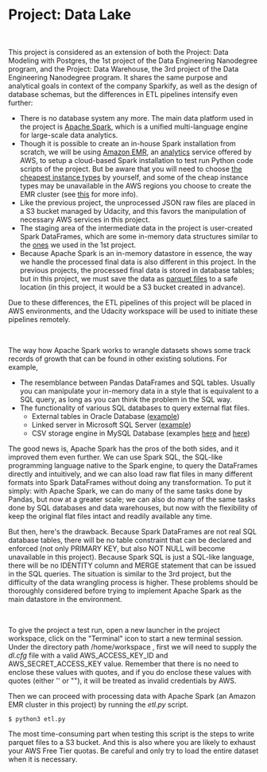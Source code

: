 # Project: Data Lake

<br>

This project is considered as an extension of both the Project: Data Modeling with Postgres, the 1st project of the Data Engineering Nanodegree program, and the Project: Data Warehouse, the 3rd project of the Data Engineering Nanodegree program. It shares the same purpose and analytical goals in context of the company Sparkify, as well as the design of database schemas, but the differences in ETL pipelines intensify even further:

* There is no database system any more. The main data platform used in the project is [Apache Spark](https://spark.apache.org/), which is a unified multi-language engine for large-scale data analytics.
* Though it is possible to create an in-house Spark installation from scratch, we will be using [Amazon EMR](https://aws.amazon.com/emr/), an [analytics](https://aws.amazon.com/big-data/datalakes-and-analytics/) service offered by AWS, to setup a cloud-based Spark installation to test run Python code scripts of the project. But be aware that you will need to choose [the cheapest instance types](https://aws.amazon.com/emr/pricing/) by yourself, and some of the cheap instance types may be unavailable in the AWS regions you choose to create the EMR cluster (see [this](https://docs.aws.amazon.com/emr/latest/ManagementGuide/emr-INSTANCE_TYPE_NOT_SUPPORTED-error.html) for more info).
* Like the previous project, the unprocessed JSON raw files are placed in a S3 bucket managed by Udacity, and this favors the manipulation of necessary AWS services in this project.
* The staging area of the intermediate data in the project is user-created Spark DataFrames, which are some in-memory data structures similar to the [ones](https://pandas.pydata.org/) we used in the 1st project. 
* Because Apache Spark is an in-memory datastore in essence, the way we handle the processed final data is also different in this project. In the previous projects, the processed final data is stored in database tables; but in this project, we must save the data as [parquet files](https://parquet.apache.org/) to a safe location (in this project, it would be a S3 bucket created in advance).

Due to these differences, the ETL pipelines of this project will be placed in AWS environments, and the Udacity workspace will be used to initiate these pipelines remotely.

<br>

The way how Apache Spark works to wrangle datasets shows some track records of growth that can be found in other existing solutions. For example, 

* The resemblance between Pandas DataFrames and SQL tables. Usually you can manipulate your in-memory data in a style that is equivalent to a SQL query, as long as you can think the problem in the SQL way.
* The functionality of various SQL databases to query external flat files.
    - External tables in Oracle Database ([example](https://schneide.blog/2020/06/16/using-csv-data-as-external-table-in-oracle-db/))
    - Linked server in Microsoft SQL Server ([example](https://jayanthkurup.com/adding-csv-files-as-linked-server-connection/))
    - CSV storage engine in MySQL Database (examples [here](https://fromdual.com/csv-storage-engine) and [here](https://sqlexpertz.wordpress.com/2013/11/20/mysql-create-external-table-using-csv-engine-and-file/))

The good news is, Apache Spark has the pros of the both sides, and it improved them even further. We can use Spark SQL, the SQL-like programming language native to the Spark engine, to query the DataFrames directly and intuitively, and we can also load raw flat files in many different formats into Spark DataFrames without doing any transformation. To put it simply: with Apache Spark, we can do many of the same tasks done by Pandas, but now at a greater scale; we can also do many of the same tasks done by SQL databases and data warehouses, but now with the flexibility of keep the original flat files intact and readily available any time.

But then, here's the drawback. Because Spark DataFrames are not real SQL database tables, there will be no table constraint that can be declared and enforced (not only PRIMARY KEY, but also NOT NULL will become unavailable in this project). Because Spark SQL is just a SQL-like language, there will be no IDENTITY column and MERGE statement that can be issued in the SQL queries. The situation is similar to the 3rd project, but the difficulty of the data wrangling process is higher. These problems should be thoroughly considered before trying to implement Apache Spark as the main datastore in the environment.

<br>

To give the project a test run, open a new launcher in the project workspace, click on the "Terminal" icon to start a new terminal session. Under the directory path /home/workspace , first we will need to supply the *dl.cfg* file with a valid AWS_ACCESS_KEY_ID and AWS_SECRET_ACCESS_KEY value. Remember that there is no need to enclose these values with quotes, and if you do enclose these values with quotes (either '' or ""), it will be treated as invalid credentials by AWS.

Then we can proceed with processing data with Apache Spark (an Amazon EMR cluster in this project) by running the *etl.py* script.

    $ python3 etl.py

The most time-consuming part when testing this script is the steps to write parquet files to a S3 bucket. And this is also where you are likely to exhaust your AWS Free Tier quotas. Be careful and only try to load the entire dataset when it is necessary.